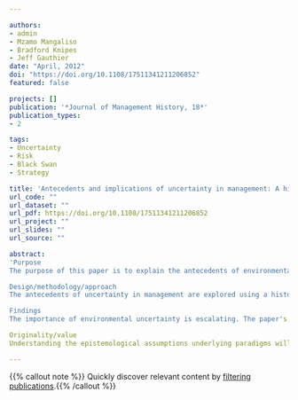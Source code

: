 ```yaml
---

authors:
- admin
- Mzamo Mangaliso
- Bradford Knipes
- Jeff Gauthier
date: "April, 2012"
doi: "https://doi.org/10.1108/17511341211206852"
featured: false

projects: []
publication: '*Journal of Management History, 18*'
publication_types:
- 2

tags:
- Uncertainty
- Risk
- Black Swan
- Strategy

title: 'Antecedents and implications of uncertainty in management: A historical perspective'
url_code: ""
url_dataset: ""
url_pdf: https://doi.org/10.1108/17511341211206852
url_project: ""
url_slides: ""
url_source: ""

abstract: 
'Purpose
The purpose of this paper is to explain the antecedents of environmental uncertainty in management using a historical framework. The goal of developing passion and compassion in management practice and research cannot be achieved unless a better understanding is developed of the main challenge facing researchers and practitioners – uncertainty.

Design/methodology/approach
The antecedents of uncertainty in management are explored using a historical framework. This enables the generation of insights into the nature and use of uncertainty over the decades.

Findings
The importance of environmental uncertainty is escalating. The paper's historical, philosophical and critical view helps scholars explain and interpret uncertainty within their own research and formulate new research questions.

Originality/value
Understanding the epistemological assumptions underlying paradigms will better enable researchers and practitioners to face a future filled with uncertainty and equivocality.'

---
```


{{% callout note %}}
Quickly discover relevant content by [filtering publications](./research/).{{% /callout %}}


